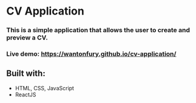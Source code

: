 # CV Application

### This is a simple application that allows the user to create and preview a CV.

### Live demo: https://wantonfury.github.io/cv-application/

## Built with:
- HTML, CSS, JavaScript
- ReactJS